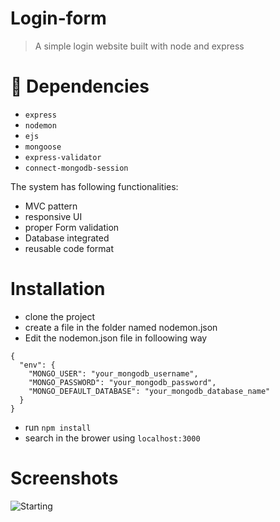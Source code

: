 # Login-form
> A simple login website built with node and express

# :closed_lock_with_key: Dependencies
- `express` 
- `nodemon`
- `ejs`
- `mongoose`
- `express-validator`
- `connect-mongodb-session`

The system has following functionalities:
- MVC pattern
- responsive UI
- proper Form validation
- Database integrated
- reusable code format

# Installation 
- clone the project
- create a file in the folder named nodemon.json
- Edit the nodemon.json file in folloowing way

```
{
  "env": {
    "MONGO_USER": "your_mongodb_username",
    "MONGO_PASSWORD": "your_mongodb_password",
    "MONGO_DEFAULT_DATABASE": "your_mongodb_database_name"
  }
}

```
- run `npm install`
- search in the brower using `localhost:3000`



# Screenshots
![Starting](https://user-images.githubusercontent.com/43216053/Login_page.png)
 
